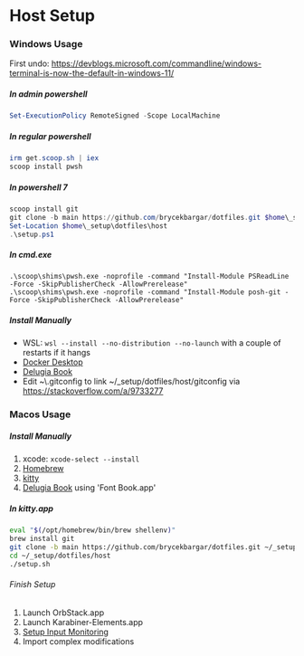 # Host Setup

### Windows Usage

First undo: https://devblogs.microsoft.com/commandline/windows-terminal-is-now-the-default-in-windows-11/

##### In admin powershell

```powershell
Set-ExecutionPolicy RemoteSigned -Scope LocalMachine
```

##### In regular powershell

```powershell
irm get.scoop.sh | iex
scoop install pwsh
```

##### In powershell 7

```powershell
scoop install git
git clone -b main https://github.com/brycekbargar/dotfiles.git $home\_setup\dotfiles
Set-Location $home\_setup\dotfiles\host
.\setup.ps1
```

##### In cmd.exe

```batch
.\scoop\shims\pwsh.exe -noprofile -command "Install-Module PSReadLine -Force -SkipPublisherCheck -AllowPrerelease"
.\scoop\shims\pwsh.exe -noprofile -command "Install-Module posh-git -Force -SkipPublisherCheck -AllowPrerelease"
```

##### Install Manually
  - WSL: `wsl --install --no-distribution --no-launch` with a couple of restarts if it hangs
  - [Docker Desktop](https://docs.docker.com/desktop/install/windows-install/)
  - [Delugia Book](https://github.com/adam7/delugia-code/releases/latest)
  - Edit ~\\.gitconfig to link ~/_setup/dotfiles/host/gitconfig via https://stackoverflow.com/a/9733277

### Macos Usage

##### Install Manually
1. xcode: `xcode-select --install`
1. [Homebrew](https://github.com/Homebrew/brew/releases/latest)
1. [kitty](https://github.com/kovidgoyal/kitty/releases/latest)
1. [Delugia Book](https://github.com/adam7/delugia-code/releases/latest) using 'Font Book.app'

##### In kitty.app

```sh
eval "$(/opt/homebrew/bin/brew shellenv)"
brew install git
git clone -b main https://github.com/brycekbargar/dotfiles.git ~/_setup/dotfiles
cd ~/_setup/dotfiles/host
./setup.sh
```

###### Finish Setup
1. Launch OrbStack.app
1. Launch Karabiner-Elements.app
1. [Setup Input Monitoring](https://github.com/pqrs-org/Karabiner-Elements/issues/3011)
1. Import complex modifications
